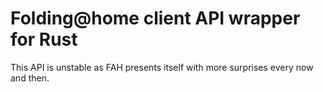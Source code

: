 # Folding@home client API wrapper for Rust

This API is unstable as FAH presents itself with more surprises every now and then.